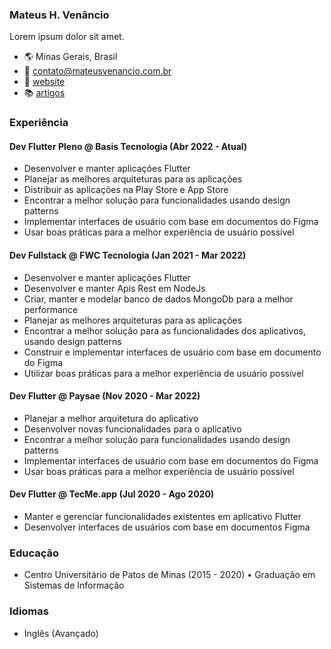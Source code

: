 ### Mateus H. Venâncio
Lorem ipsum dolor sit amet.

- 🌎 Minas Gerais, Brasil
- 📧 contato@mateusvenancio.com.br
- 🔗 [website](https://mateusvenancio.com.br/)
- 📚 [artigos](https://dev.to/mateushvenancio)

### Experiência

#### Dev Flutter Pleno @ Basis Tecnologia (Abr 2022 - Atual)
- Desenvolver e manter aplicações Flutter
- Planejar as melhores arquiteturas para as aplicações
- Distribuir as aplicações na Play Store e App Store
- Encontrar a melhor solução para funcionalidades usando design patterns
- Implementar interfaces de usuário com base em documentos do Figma
- Usar boas práticas para a melhor experiência de usuário possível

#### Dev Fullstack @ FWC Tecnologia (Jan 2021 - Mar 2022)
- Desenvolver e manter aplicações Flutter
- Desenvolver e manter Apis Rest em NodeJs
- Criar, manter e modelar banco de dados MongoDb para a melhor performance
- Planejar as melhores arquiteturas para as aplicações
- Encontrar a melhor solução para as funcionalidades dos aplicativos, usando design patterns
- Construir e implementar interfaces de usuário com base em documento do Figma
- Utilizar boas práticas para a melhor experiência de usuário possível


#### Dev Flutter @ Paysae (Nov 2020 - Mar 2022)
- Planejar a melhor arquitetura do aplicativo
- Desenvolver novas funcionalidades para o aplicativo
- Encontrar a melhor solução para funcionalidades usando design patterns
- Implementar interfaces de usuário com base em documentos do Figma
- Usar boas práticas para a melhor experiência de usuário possível


#### Dev Flutter @ TecMe.app (Jul 2020 - Ago 2020)
- Manter e gerenciar funcionalidades existentes em aplicativo Flutter
- Desenvolver interfaces de usuários com base em documentos Figma


### Educação
- Centro Universitário de Patos de Minas (2015 - 2020) •
  Graduação em Sistemas de Informação

### Idiomas
- Inglês (Avançado)
